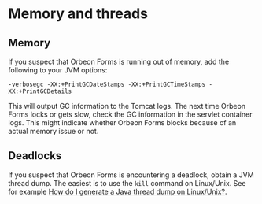 # Memory and threads



## Memory

If you suspect that Orbeon Forms is running out of memory, add the following to your JVM options:

```
-verbosegc -XX:+PrintGCDateStamps -XX:+PrintGCTimeStamps -XX:+PrintGCDetails
```

This will output GC information to the Tomcat logs. The next time Orbeon Forms locks or gets slow, check the GC information in the servlet container logs. This might indicate whether Orbeon Forms blocks because of an actual memory issue or not.

## Deadlocks

If you suspect that Orbeon Forms is encountering a deadlock, obtain a JVM thread dump. The easiest is to use the `kill` command on Linux/Unix. See for example [How do I generate a Java thread dump on Linux/Unix?](https://access.redhat.com/solutions/18178).
